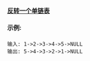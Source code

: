 #### [反转一个单链表](https://leetcode-cn.com/problems/reverse-linked-list/)


#### 示例:

```
输入: 1->2->3->4->5->NULL
输出: 5->4->3->2->1->NULL
```